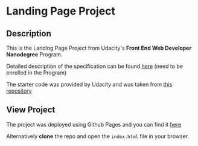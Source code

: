 # Landing Page Project

## Description

This is the Landing Page Project from Udacity's **Front End Web Developer Nanodegree** Program.

Detailed description of the specification can be found [here](https://review.udacity.com/#!/rubrics/2658/view) (need to be enrolled in the Program)

The starter code was provided by Udacity and was taken from [this repository](https://github.com/udacity/fend/tree/refresh-2019)

## View Project

The project was deployed using Github Pages and you can find it [here](https://ortegamanuel.github.io/landing-page/)

Alternatively **clone** the repo and open the `index.html` file in your browser.
